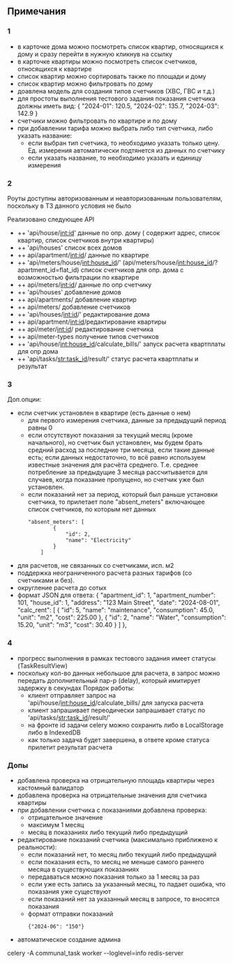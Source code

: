 ## Примечания
### 1
- в карточке дома можно посмотреть список квартир, относящихся к дому и сразу перейти в нужную
  кликнув на ссылку
- в карточке квартиры можно посмотреть список счетчиков, относящихся к квартире
- список квартир можно сортировать также по площади и дому
- список квартир можно фильтровать по дому
- доавлена модель для создания типов счетчиков (ХВС, ГВС и т.д.)
- для простоты выполнения тестового задания показания счетчика должны иметь вид:
{
    "2024-01": 120.5,
    "2024-02": 135.7,
    "2024-03": 142.9
}
- счетчики можно фильтровать по квартире и по дому
- при добавлении тарифа можно выбрать либо тип счетчика, либо указать название:
  - если выбран тип счетчика, то необходимо указать только цену. Ед. измерения автоматически подтянется из данных по счетчику
  - если указать название, то необходимо указать и единицу измерения

### 2

Роуты доступны авторизованным и неавторизованным пользователям, поскольку в ТЗ данного условия не было

Реализовано следующее API
 - ++ 'api/house/<int:id>' данные по опр. дому ( содержит адрес, список квартир, список счетчиков внутри квартиры)
 - ++ 'api/houses' список всех домов
 - ++ api/apartment/<int:id>/ данные по квартире
 - ++ 'api/meters/house/<int:house_id>/' (api/meters/house/<int:house_id>/?apartment_id=flat_id) список счетчиков для опр. дома с возможностью фильтрации по квартире
 - ++ api/meters/<int:id>/ данные по опр счетчику
 - ++ 'api/houses' добавление домов
 - ++ api/apartments/ добавление квартир
 - ++ api/meters/ добавление счетчиков
 - ++ 'api/houses/<int:id>/' редактирование дома
 - ++ api/apartment/<int:id>/редактирование квартиры
 - ++ api/meter/<int:id>/ редактирование счетчика
 - ++ api/meter-types получение типов счетчиков
 - ++ 'api/house/<int:house_id>/calculate_bills/' запуск расчета квартплаты для опр дома
 - ++ 'api/tasks/<str:task_id>/result/' статус расчета квартплаты и результат

### 3

Доп.опции:
- если счетчик установлен в квартире (есть данные о нем)
  - для первого измерения счетчика, данные за предыдущий период равны 0
  - если отсутствуют показания за текущий месяц (кроме начального), но счетчик был установлен, мы будем брать средний расход за последние три месяца, 
    если такие данные есть; если данных недостаточно, то всё равно используем известные значения для расчёта среднего.
    Т.е. среднее потребление за предыдущие 3 месяца рассчитывается для случаев, когда показание пропущено, но счетчик 
    уже был установлен.
  - если показаний нет за период, который был раньше установки счетчика, то прилетает поле "absent_meters" включающее 
    список счетчиков, по которым нет данных
    ```
    "absent_meters": [
            {
                "id": 2,
                "name": "Electricity"
            }
        ]
    ```
- для расчетов, не связанных со счетчиками, исп. м2
- поддержка неограниченного расчета разных тарифов (со счетчиками и без).
- округление расчета до сотых
- формат JSON для ответа:
{
    "apartment_id": 1,
    "apartment_number": 101,
    "house_id": 1,
    "address": "123 Main Street",
    "date": "2024-08-01",
    "calc_rent": [
      {
        "id": 5,
        "name": "maintenance",
        "consumption": 45.0,
        "unit": "m2",
        "cost": 225.00
      },
      {
        "id": 2,
        "name": "Water",
        "consumption": 15.20,
        "unit": "m3",
        "cost": 30.40
      }
    ]
  },

### 4

- прогресс выполнения в рамках тестового задания имеет статусы (TaskResultView)
- поскольку кол-во данных небольшое для расчета, в запрос можно передать дополнительный пар-р (delay), который имитирует
  задержку в секундах
Порядок работы:
  - клиент отправляет запрос на 'api/house/<int:house_id>/calculate_bills/ для запуска расчета
  - клиент запрашивает переодически запрашивает статус по 'api/tasks/<str:task_id>/result/'
  - на фронте id задачи celery можно сохранить либо в LocalStorage либо в IndexedDB
  - как только задача будет завершена, в ответе кроме статуса прилетит результат расчета

### Допы

- добавлена проверка на отрицательную площадь квартиры через кастомный валидатор
- добавлена проверка на отрицательные значения для счетчика квартиры
- при добавлении счетчика с показаниями добавлена проверка:
  - отрицательное значение
  - максимум 1 месяц
  - месяц в показаниях либо текущий либо предыдущий
- редактирование показаний счетчика (максимально приближено к реальности):
  - если показаний нет, то месяц либо текущий либо предыдущий
  - если показания есть, то месяц не меньше самого раннего месяца в существующих показаниях
  - передаваться можно показания только за 1 месяц за раз
  - если уже есть запись за указанный месяц, то падает ошибка, что показания уже существуют
  - если показаний нет за указанный месяц в запросе, то вносятся показания
  - формат отправки показаний
    ```
    {"2024-06": "150"}
    ```
- автоматическое создание админа


celery -A communal_task worker --loglevel=info
redis-server